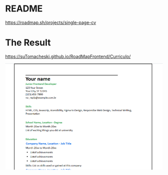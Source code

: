 # README
https://roadmap.sh/projects/single-page-cv
# The Result
https://suTomacheski.github.io/RoadMapFrontend/Curriculo/

![image](https://github.com/SuTomacheski/RoadMapFrontend/blob/main/Curriculum%20Vitae/curriculo.png)

